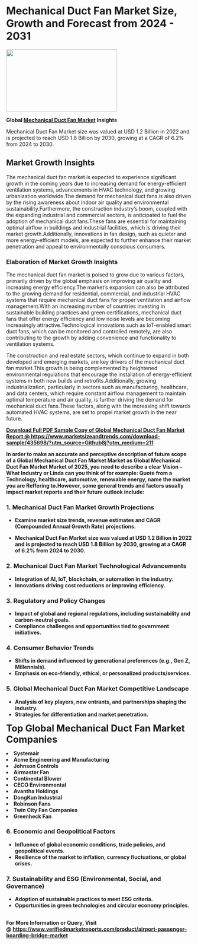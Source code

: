 <H1>Mechanical Duct Fan Market Size, Growth and Forecast from 2024 - 2031</H1><img class="aligncenter size-medium wp-image-584254" src="https://thirdeyenews.in/wp-content/uploads/2024/09/Global-Market-Research-300x168.jpeg" alt="" width="300" height="168" /><p><strong>Global&nbsp;<a href="https://www.marketsizeandtrends.com/download-sample/435698/?utm_source=Github8j?utm_medium=211">Mechanical Duct Fan Market</a> Insights</strong></p><p>Mechanical Duct Fan Market size was valued at USD 1.2 Billion in 2022 and is projected to reach USD 1.8 Billion by 2030, growing at a CAGR of 6.2% from 2024 to 2030.</p><p><h2>Market Growth Insights</h2> <p>The mechanical duct fan market is expected to experience significant growth in the coming years due to increasing demand for energy-efficient ventilation systems, advancements in HVAC technology, and growing urbanization worldwide.The demand for mechanical duct fans is also driven by the rising awareness about indoor air quality and environmental sustainability.Furthermore, the construction industry’s boom, coupled with the expanding industrial and commercial sectors, is anticipated to fuel the adoption of mechanical duct fans.These fans are essential for maintaining optimal airflow in buildings and industrial facilities, which is driving their market growth.Additionally, innovations in fan design, such as quieter and more energy-efficient models, are expected to further enhance their market penetration and appeal to environmentally conscious consumers.<strong><a href="#"></a></strong> <h3>Elaboration of Market Growth Insights</h3> <p>The mechanical duct fan market is poised to grow due to various factors, primarily driven by the global emphasis on improving air quality and increasing energy efficiency.The market’s expansion can also be attributed to the growing demand for residential, commercial, and industrial HVAC systems that require mechanical duct fans for proper ventilation and airflow management.With an increasing number of countries investing in sustainable building practices and green certifications, mechanical duct fans that offer energy efficiency and low noise levels are becoming increasingly attractive.Technological innovations such as IoT-enabled smart duct fans, which can be monitored and controlled remotely, are also contributing to the growth by adding convenience and functionality to ventilation systems.</p> <p>The construction and real estate sectors, which continue to expand in both developed and emerging markets, are key drivers of the mechanical duct fan market.This growth is being complemented by heightened environmental regulations that encourage the installation of energy-efficient systems in both new builds and retrofits.Additionally, growing industrialization, particularly in sectors such as manufacturing, healthcare, and data centers, which require constant airflow management to maintain optimal temperature and air quality, is further driving the demand for mechanical duct fans.These factors, along with the increasing shift towards automated HVAC systems, are set to propel market growth in the near future.</p> <strong><a href="#"></p><p><span class=""><strong>Download Full PDF Sample Copy of Global Mechanical Duct Fan Market Report</strong> @ <a href="https://www.marketsizeandtrends.com/download-sample/435698/?utm_source=Github8j?utm_medium=211" target="_blank">https://www.marketsizeandtrends.com/download-sample/435698/?utm_source=Github8j?utm_medium=211</a></span></p><p>In order to make an accurate and perceptive description of future scope of a Global&nbsp;Mechanical Duct Fan Market Market as Global&nbsp;Mechanical Duct Fan Market Market of 2025, you need to describe a clear Vision &ndash; What Industry or Linda can you think of for example: Quote from a Technology, healthcare, automotive, renewable energy, name the market you are Reffering to.However, some general trends and factors usually impact market reports and their future outlook include:</p><h3>1.&nbsp;<strong>Mechanical Duct Fan Market Growth Projections</strong></h3><ul><li>Examine market size trends, revenue estimates and CAGR (Compounded Annual Growth Rate) projections.</li><li><p>Mechanical Duct Fan Market size was valued at USD 1.2 Billion in 2022 and is projected to reach USD 1.8 Billion by 2030, growing at a CAGR of 6.2% from 2024 to 2030.</p></li></ul><h3>2.&nbsp;<strong>Mechanical Duct Fan Market Technological Advancements</strong></h3><ul><li>Integration of AI, IoT, blockchain, or automation in the industry.</li><li>Innovations driving cost reductions or improving efficiency.</li></ul><h3>3.&nbsp;<strong>Regulatory and Policy Changes</strong></h3><ul><li>Impact of global and regional regulations, including sustainability and carbon-neutral goals.</li><li>Compliance challenges and opportunities tied to government initiatives.</li></ul><h3>4.&nbsp;<strong>Consumer Behavior Trends</strong></h3><ul><li>Shifts in demand influenced by generational preferences (e.g., Gen Z, Millennials).</li><li>Emphasis on eco-friendly, ethical, or personalized products/services.</li></ul><h3>5.&nbsp;<strong>Global Mechanical Duct Fan Market Competitive Landscape</strong></h3><ul><li>Analysis of key players, new entrants, and partnerships shaping the industry.</li><li>Strategies for differentiation and market penetration.</li></ul><p data-pm-slice="1 1 []"><span style="color: inherit; font-family: inherit; font-size: 25px;">Top Global Mechanical Duct Fan Market Companies</span></p><div class="" data-test-id=""><p><li>Systemair</li><li> Acme Engineering and Manufacturing</li><li> Johnson Controls</li><li> Airmaster Fan</li><li> Continental Blower</li><li> CECO Environmental</li><li> Avantha Holdings</li><li> DongKun Industrial</li><li> Robinson Fans</li><li> Twin City Fan Companies</li><li> Greenheck Fan</li></p></div><h3>6.&nbsp;<strong>Economic and Geopolitical Factors</strong></h3><ul><li>Influence of global economic conditions, trade policies, and geopolitical events.</li><li>Resilience of the market to inflation, currency fluctuations, or global crises.</li></ul><h3>7.&nbsp;<strong>Sustainability and ESG (Environmental, Social, and Governance)</strong></h3><ul><li>Adoption of sustainable practices to meet ESG criteria.</li><li>Opportunities in green technologies and circular economy principles.</li></ul><h2><strong style="font-size: 14px;">For More Information or Query, Visit @&nbsp;</strong><a style="background-color: #ffffff; font-size: 14px;" href="https://www.marketsizeandtrends.com/report/mechanical-duct-fan-market/" target="_blank">https://www.verifiedmarketreports.com/product/airport-passenger-boarding-bridge-market</a></h2>